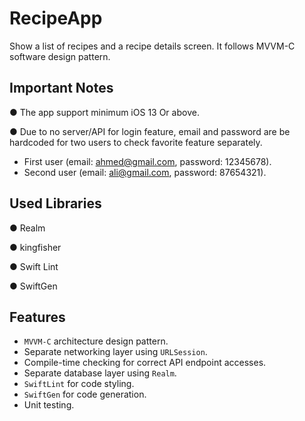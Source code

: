 # RecipeApp
Show a list of recipes  and a recipe details screen. It follows MVVM-C software design pattern.

## Important Notes
● The app support minimum iOS 13 Or above.

● Due to  no server/API for login feature, email and password are be hardcoded for two users to check favorite feature separately.
  - First user (email: ahmed@gmail.com, password: 12345678).
  - Second user (email: ali@gmail.com, password: 87654321).

## Used Libraries

  ● Realm
  
  ● kingfisher
  
  ● Swift Lint

  ● SwiftGen
  
## Features
- `MVVM-C` architecture design pattern.
- Separate networking layer using `URLSession`.
- Compile-time checking for correct API endpoint accesses.
- Separate database layer using `Realm`.
- `SwiftLint` for code styling.
- `SwiftGen` for code generation.
- Unit testing.
